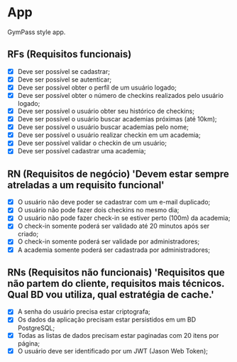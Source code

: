 # App 

GymPass style app.

## RFs (Requisitos funcionais)

- [X] Deve ser possível se cadastrar;
- [X] Deve ser possível se autenticar;
- [X] Deve ser possível obter o perfíl de um usuário logado;
- [X] Deve ser possível obter o número de checkins realizados pelo usuário logado;
- [X] Deve ser possível o usuário obter seu histórico de checkins;
- [X] Deve ser possível o usuário buscar academias próximas (até 10km);
- [X] Deve ser possível o usuário buscar academias pelo nome;
- [X] Deve ser possível o usuário realizar checkin em um academia;
- [X] Deve ser possível validar o checkin de um usuário;
- [X] Deve ser possível cadastrar uma academia;

## RN (Requisitos de negócio) 'Devem estar sempre atreladas a um requisito funcional'

- [X] O usuário não deve poder se cadastrar com um e-mail duplicado;
- [X] O usuário não pode fazer dois checkins no mesmo dia;
- [X] O usuário não pode fazer check-in se estiver perto (100m) da academia;
- [X] O check-in somente poderá ser validado até 20 minutos após ser criado;
- [X] O check-in somente poderá ser validade por administradores;
- [X] A academia somente poderá ser cadastrada por administradores;

## RNs (Requisitos não funcionais) 'Requisitos que não partem do cliente, requisitos mais técnicos. Qual BD vou utiliza, qual estratégia de cache.'

- [X] A senha do usuário precisa estar criptografa;
- [X] Os dados da aplicação precisam estar persistidos em um BD PostgreSQL;
- [X] Todas as listas de dados precisam estar paginadas com 20 itens por página;
- [X] O usuário deve ser identificado por um JWT (Jason Web Token);